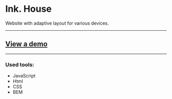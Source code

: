 # Ink. House

Website with adaptive layout for various devices.

---

## [View a demo](https://eazaykova.github.io/ink-house/)

---

### Used tools:

- JavaScript
- Html
- CSS
- BEM
